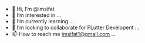 - 👋 Hi, I’m @imsifat
- 👀 I’m interested in ...
- 🌱 I’m currently learning ...
- 💞️ I’m looking to collaborate for FLutter Developent ...
- 📫 How to reach me imsifat1@gmail.com ...

<!---
imsifat/imsifat is a ✨ special ✨ repository because its `README.md` (this file) appears on your GitHub profile.
You can click the Preview link to take a look at your changes.
--->
